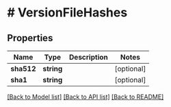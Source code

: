 # # VersionFileHashes

## Properties

Name | Type | Description | Notes
------------ | ------------- | ------------- | -------------
**sha512** | **string** |  | [optional]
**sha1** | **string** |  | [optional]

[[Back to Model list]](../../README.md#models) [[Back to API list]](../../README.md#endpoints) [[Back to README]](../../README.md)
